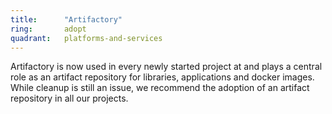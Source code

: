 ```yaml
---
title:      "Artifactory"
ring:       adopt
quadrant:   platforms-and-services
---
```


Artifactory is now used in every newly started project at and plays a central role as an artifact repository for libraries, applications and docker images.
While cleanup is still an issue, we recommend the adoption of an artifact repository in all our projects.
